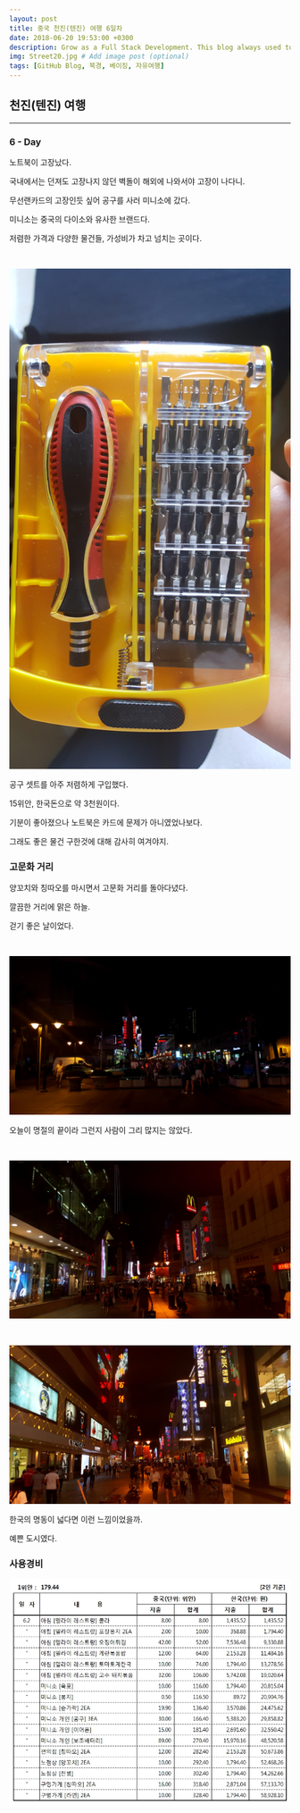 ```yaml
---
layout: post
title: 중국 천진(텐진) 여행 6일차
date: 2018-06-20 19:53:00 +0300
description: Grow as a Full Stack Development. This blog always used to keep learning knowledge.
img: Street20.jpg # Add image post (optional)
tags: [GitHub Blog, 북경, 베이징, 자유여행]
---
```


## 천진(텐진) 여행

---

### **6 - Day**
  
  노트북이 고장났다.

  국내에서는 던져도 고장나지 않던 벽돌이 해외에 나와서야 고장이 나다니.

  무선랜카드의 고장인듯 싶어 공구를 사러 미니소에 갔다.

  미니소는 중국의 다이소와 유사한 브랜드다.

  저렴한 가격과 다양한 물건들, 가성비가 차고 넘치는 곳이다.

  <br>

  ![Miniso](..\assets\img\trip\2018-06-20\miniso.jpg)

  공구 셋트를 아주 저렴하게 구입했다.

  15위안, 한국돈으로 약 3천원이다.
  
  기분이 좋아졌으나 노트북은 카드에 문제가 아니였었나보다.

  그래도 좋은 물건 구한것에 대해 감사히 여겨야지.

### **고문화 거리**

  양꼬치와 칭따오를 마시면서 고문화 거리를 돌아다녔다.

  깔끔한 거리에 맑은 하늘.

  걷기 좋은 날이었다.
    
  <br>

  ![Street1](..\assets\img\trip\2018-06-20\Street1.jpg)

  오늘이 명절의 끝이라 그런지 사람이 그리 많지는 않았다.

  <br>

  ![Street2](..\assets\img\trip\2018-06-20\Street2.jpg)

  <br>

  ![Street3](..\assets\img\trip\2018-06-20\Street3.jpg)

  한국의 명동이 넓다면 이런 느낌이었을까.

  예쁜 도시였다.  

### **사용경비**

  ![Used Money](..\assets\img\trip\2018-06-20\Used_Money.jpg)